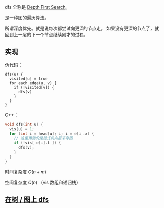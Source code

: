 dfs 全称是 [Depth First Search](https://en.wikipedia.org/wiki/Depth-first_search)。

是一种图的遍历算法。

所谓深度优先。就是说每次都尝试向更深的节点走。
如果没有更深的节点了，就回到上一层的下一个节点继续刚才的过程。

## 实现

伪代码：

```text
dfs(u) {
  visited[u] = true
  for each edge(u, v) {
    if (!visited[v]) {
      dfs(v)
    }
  }
}
```

C++：

```c++
void dfs(int u) {
  vis[u] = 1;
  for (int i = head[u]; i; i = e[i].x) {
    // 这里用到的是链式前向星来存图
    if (!vis[ e[i].t ]) {
      dfs(v);
    }
  }
}
```

时间复杂度 $O(n + m)$

空间复杂度 $O(n)$ （vis 数组和递归栈）

## [在树 / 图上 dfs](/graph/traverse)
